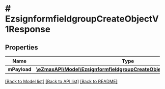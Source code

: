 # # EzsignformfieldgroupCreateObjectV1Response

## Properties

Name | Type | Description | Notes
------------ | ------------- | ------------- | -------------
**mPayload** | [**\eZmaxAPI\Model\EzsignformfieldgroupCreateObjectV1ResponseMPayload**](EzsignformfieldgroupCreateObjectV1ResponseMPayload.md) |  |

[[Back to Model list]](../../README.md#models) [[Back to API list]](../../README.md#endpoints) [[Back to README]](../../README.md)
